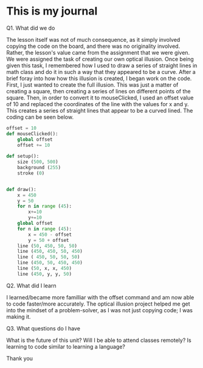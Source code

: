 # This is my journal

Q1. What did we do

The lesson itself was not of much consequence, as it simply involved copying the code on the board, and there was no originality involved. Rather, the lesson's value came from the assignment that we were given. We were assigned the task of creating our own optical illusion. Once being given this task, I remembered how I used to draw a series of straight lines in math class and do it in such a way that they appeared to be a curve. After a brief foray into how how this illusion is created, I began work on the code. First, I just wanted to create the full illusion. This was just a matter of creating a square, then creating a series of lines on different points of the square. Then, in order to convert it to mouseClicked, I used an offset value of 10 and replaced the coordinates of the line with the values for x and y. This creates a series of straight lines that 
appear to be a curved lined. The coding can be seen below.

```py
offset = 10
def mouseClicked():
    global offset
    offset += 10
    
def setup():
    size (500, 500)
    background (255)
    stroke (0)


def draw():
    x = 450
    y = 50
    for n in range (45):
        x+=10
        y+=10
    global offset
    for n in range (45):
        x = 450 - offset
        y = 50 + offset
    line (50, 450, 50, 50)
    line (450, 450, 50, 450)
    line ( 450, 50, 50, 50)
    line (450, 50, 450, 450)
    line (50, x, x, 450)
    line (450, y, y, 50)
   ```
   
Q2. What did I learn

I learned/became more familliar with the offset command and am now able to code faster/more accurately. The optical illusion project helped me get into the mindset of a problem-solver, as I was not just copying code; I was making it.

Q3. What questions do I have

What is the future of this unit? Will I be able to attend classes remotely? Is learning to code similar to learning a language?


Thank you
    
